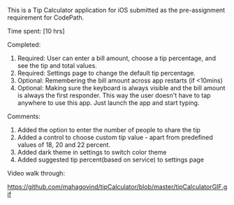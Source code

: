 This is a Tip Calculator application for iOS submitted as the pre-assignment requirement for CodePath.

Time spent: [10 hrs]

Completed:
1) Required: User can enter a bill amount, choose a tip percentage, and see the tip and total values.
2) Required: Settings page to change the default tip percentage.
3) Optional: Remembering the bill amount across app restarts (if <10mins)
4) Optional: Making sure the keyboard is always visible and the bill amount is always the first responder. This way the user  doesn't have to tap anywhere to use this app. Just launch the app and start typing.
 
Comments: 
1) Added the option to enter the number of people to share the tip
2) Added a control to choose custom tip value - apart from predefined values of 18, 20 and 22 percent.
3) Added dark theme in settings to switch color theme 
4) Added suggested tip percent(based on service) to settings page

Video walk through:

https://github.com/mahagovind/tipCalculator/blob/master/tipCalculatorGIF.gif

